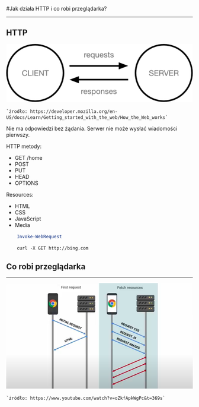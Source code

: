 #Jak działa HTTP i co robi przeglądarka? 
***
## HTTP 
![warstwy](img/simple-client-server.png)

    `żrodło: https://developer.mozilla.org/en-US/docs/Learn/Getting_started_with_the_web/How_the_Web_works`

Nie ma odpowiedzi bez żądania. Serwer nie może wysłać wiadomości pierwszy.

HTTP metody:    
- GET /home
- POST
- PUT
- HEAD
- OPTIONS

Resources:
- HTML
- CSS
- JavaScript
- Media

```powershell
    Invoke-WebRequest
```
```console
    curl -X GET http://bing.com
```

## Co robi przeglądarka
***

![warstwy](img/browser.png)

    `żródło: https://www.youtube.com/watch?v=oZkfApkWgPc&t=369s`
